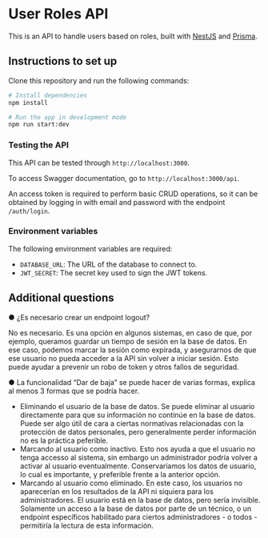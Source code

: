 # User Roles API

This is an API to handle users based on roles, built with [NestJS](https://nestjs.com) and [Prisma](https://www.prisma.io).

## Instructions to set up

Clone this repository and run the following commands:

```bash
# Install dependencies
npm install

# Run the app in development mode
npm run start:dev
```

### Testing the API

This API can be tested through `http://localhost:3000`.

To access Swagger documentation, go to `http://localhost:3000/api`.

An access token is required to perform basic CRUD operations, so it can be obtained by logging in with email and password with the endpoint `/auth/login`.

### Environment variables

The following environment variables are required:

- `DATABASE_URL`: The URL of the database to connect to.
- `JWT_SECRET`: The secret key used to sign the JWT tokens.

## Additional questions

● ¿Es necesario crear un endpoint logout?

No es necesario. Es una opción en algunos sistemas, en caso de que, por ejemplo, queramos guardar un tiempo de sesión en la base de datos. En ese caso, podemos marcar la sesión como expirada, y asegurarnos de que ese usuario no pueda acceder a la API sin volver a iniciar sesión. Esto puede ayudar a prevenir un robo de token y otros fallos de seguridad.

● La funcionalidad “Dar de baja” se puede hacer de varias formas, explica al menos 3 formas que se podría hacer.

- Eliminando el usuario de la base de datos. Se puede eliminar al usuario directamente para que su información no continúe en la base de datos. Puede ser algo útil de cara a ciertas normativas relacionadas con la protección de datos personales, pero generalmente perder información no es la práctica peferible.
- Marcando al usuario como inactivo. Esto nos ayuda a que el usuario no tenga accesso al sistema, sin embargo un administrador podría volver a activar al usuario eventualmente. Conservaríamos los datos de usuario, lo cual es importante, y preferible frente a la anterior opción.
- Marcando al usuario como eliminado. En este caso, los usuarios no aparecerían en los resultados de la API ni siquiera para los administradores. El usuario está en la base de datos, pero sería invisible. Solamente un acceso a la base de datos por parte de un técnico, o un endpoint específicos habilitado para ciertos administradores - o todos - permitiría la lectura de esta información.


